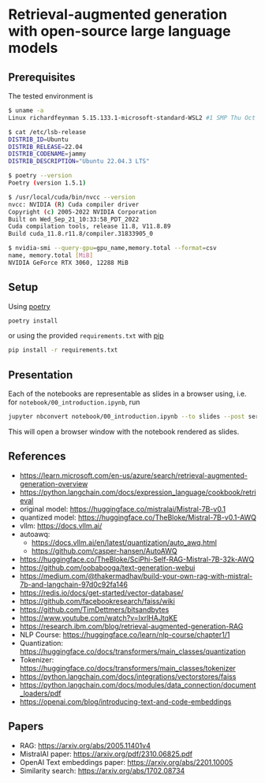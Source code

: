 # Retrieval-augmented generation with open-source large language models

## Prerequisites

The tested environment is

```bash
$ uname -a
Linux richardfeynman 5.15.133.1-microsoft-standard-WSL2 #1 SMP Thu Oct 5 21:02:42 UTC 2023 x86_64 x86_64 x86_64 GNU/Linux
```

```bash
$ cat /etc/lsb-release
DISTRIB_ID=Ubuntu
DISTRIB_RELEASE=22.04
DISTRIB_CODENAME=jammy
DISTRIB_DESCRIPTION="Ubuntu 22.04.3 LTS"
```

```bash
$ poetry --version
Poetry (version 1.5.1)
```

```bash
$ /usr/local/cuda/bin/nvcc --version
nvcc: NVIDIA (R) Cuda compiler driver
Copyright (c) 2005-2022 NVIDIA Corporation
Built on Wed_Sep_21_10:33:58_PDT_2022
Cuda compilation tools, release 11.8, V11.8.89
Build cuda_11.8.r11.8/compiler.31833905_0
```

```bash
$ nvidia-smi --query-gpu=gpu_name,memory.total --format=csv
name, memory.total [MiB]
NVIDIA GeForce RTX 3060, 12288 MiB
```

## Setup

Using [poetry](https://python-poetry.org/)

```bash
poetry install
```

or using the provided `requirements.txt` with [pip](https://pip.pypa.io/en/stable/)

```bash
pip install -r requirements.txt
```

## Presentation

Each of the notebooks are representable as slides in a browser using, i.e. for `notebook/00_introduction.ipynb`, run

```bash
jupyter nbconvert notebook/00_introduction.ipynb --to slides --post serve
```

This will open a browser window with the notebook rendered as slides.

## References

- <https://learn.microsoft.com/en-us/azure/search/retrieval-augmented-generation-overview>
- <https://python.langchain.com/docs/expression_language/cookbook/retrieval>
- original model: <https://huggingface.co/mistralai/Mistral-7B-v0.1>
- quantized model: <https://huggingface.co/TheBloke/Mistral-7B-v0.1-AWQ>
- vllm: <https://docs.vllm.ai/>
- autoawq:
  - <https://docs.vllm.ai/en/latest/quantization/auto_awq.html>
  - <https://github.com/casper-hansen/AutoAWQ>
- <https://huggingface.co/TheBloke/SciPhi-Self-RAG-Mistral-7B-32k-AWQ>
- <https://github.com/oobabooga/text-generation-webui>
- <https://medium.com/@thakermadhav/build-your-own-rag-with-mistral-7b-and-langchain-97d0c92fa146>
- <https://redis.io/docs/get-started/vector-database/>
- <https://github.com/facebookresearch/faiss/wiki>
- <https://github.com/TimDettmers/bitsandbytes>
- <https://www.youtube.com/watch?v=IxrlHAJtqKE>
- <https://research.ibm.com/blog/retrieval-augmented-generation-RAG>
- NLP Course: <https://huggingface.co/learn/nlp-course/chapter1/1>
- Quantization: <https://huggingface.co/docs/transformers/main_classes/quantization>
- Tokenizer: <https://huggingface.co/docs/transformers/main_classes/tokenizer>
- <https://python.langchain.com/docs/integrations/vectorstores/faiss>
- <https://python.langchain.com/docs/modules/data_connection/document_loaders/pdf>
- <https://openai.com/blog/introducing-text-and-code-embeddings>

## Papers

- RAG: <https://arxiv.org/abs/2005.11401v4>
- MistralAI paper: <https://arxiv.org/pdf/2310.06825.pdf>
- OpenAI Text embeddings paper: <https://arxiv.org/abs/2201.10005>
- Similarity search: <https://arxiv.org/abs/1702.08734>
